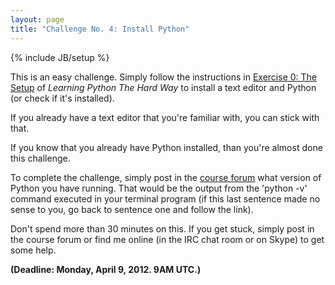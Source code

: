 ```yaml
---
layout: page
title: "Challenge No. 4: Install Python"
---
```

{% include JB/setup %}

This is an easy challenge. Simply follow the instructions in [Exercise 0: The Setup](http://learnpythonthehardway.org/book/ex0.html) of _Learning Python The Hard Way_ to install a text editor and Python (or check if it's installed).

If you already have a text editor that you're familiar with, you can stick with that.

If you know that you already have Python installed, than you're almost done this challenge.

To complete the challenge, simply post in the [course forum]() what version of Python you have running. That would be the output from the 'python -v' command executed in your terminal program (if this last sentence made no sense to you, go back to sentence one and follow the link).

Don't spend more than 30 minutes on this. If you get stuck, simply post in the course forum or find me online (in the IRC chat room or on Skype) to get some help.

**(Deadline: Monday, April 9, 2012. 9AM UTC.)**
